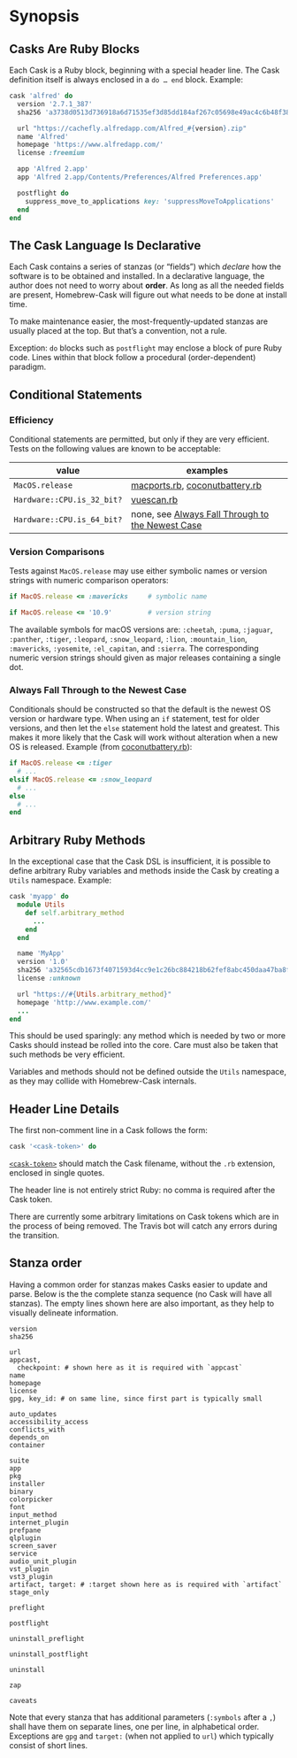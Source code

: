 # Synopsis

## Casks Are Ruby Blocks

Each Cask is a Ruby block, beginning with a special header line. The Cask definition itself is always enclosed in a `do … end` block. Example:

```ruby
cask 'alfred' do
  version '2.7.1_387'
  sha256 'a3738d0513d736918a6d71535ef3d85dd184af267c05698e49ac4c6b48f38e17'

  url "https://cachefly.alfredapp.com/Alfred_#{version}.zip"
  name 'Alfred'
  homepage 'https://www.alfredapp.com/'
  license :freemium

  app 'Alfred 2.app'
  app 'Alfred 2.app/Contents/Preferences/Alfred Preferences.app'

  postflight do
    suppress_move_to_applications key: 'suppressMoveToApplications'
  end
end
```

## The Cask Language Is Declarative

Each Cask contains a series of stanzas (or “fields”) which *declare* how the software is to be obtained and installed. In a declarative language, the author does not need to worry about **order**. As long as all the needed fields are present, Homebrew-Cask will figure out what needs to be done at install time.

To make maintenance easier, the most-frequently-updated stanzas are usually placed at the top. But that’s a convention, not a rule.

Exception: `do` blocks such as `postflight` may enclose a block of pure Ruby code. Lines within that block follow a procedural (order-dependent) paradigm.

## Conditional Statements

### Efficiency

Conditional statements are permitted, but only if they are very efficient.
Tests on the following values are known to be acceptable:

| value                       | examples
| ----------------------------|--------------------------------------
| `MacOS.release`             | [macports.rb](https://github.com/caskroom/homebrew-cask/blob/9eae0af0daf9b55f81a3af010cca3b0b1272e2db/Casks/macports.rb#L4#L20), [coconutbattery.rb](https://github.com/caskroom/homebrew-cask/blob/2c801af44be29fff7f3cb2996455fce5dd95d1cc/Casks/coconutbattery.rb#L3#L17)
| `Hardware::CPU.is_32_bit?`  | [vuescan.rb](https://github.com/caskroom/homebrew-cask/blob/655bfe48b41ae94cb81b1003182b8de5fa2995ef/Casks/vuescan.rb#L5#L9)
| `Hardware::CPU.is_64_bit?`  | none, see [Always Fall Through to the Newest Case](#always-fall-through-to-the-newest-case)

### Version Comparisons

Tests against `MacOS.release` may use either symbolic names or version
strings with numeric comparison operators:

```ruby
if MacOS.release <= :mavericks     # symbolic name
```

```ruby
if MacOS.release <= '10.9'         # version string
```

The available symbols for macOS versions are: `:cheetah`, `:puma`, `:jaguar`, `:panther`, `:tiger`, `:leopard`, `:snow_leopard`, `:lion`, `:mountain_lion`, `:mavericks`, `:yosemite`, `:el_capitan`, and `:sierra`. The corresponding numeric version strings should given as major releases containing a single dot.

### Always Fall Through to the Newest Case

Conditionals should be constructed so that the default is the newest OS version or hardware type. When using an `if` statement, test for older versions, and then let the `else` statement hold the latest and greatest. This makes it more likely that the Cask will work without alteration when a new OS is released. Example (from [coconutbattery.rb](https://github.com/caskroom/homebrew-cask/blob/2c801af44be29fff7f3cb2996455fce5dd95d1cc/Casks/coconutbattery.rb)):

```ruby
if MacOS.release <= :tiger
  # ...
elsif MacOS.release <= :snow_leopard
  # ...
else
  # ...
end
```

## Arbitrary Ruby Methods

In the exceptional case that the Cask DSL is insufficient, it is possible to define arbitrary Ruby variables and methods inside the Cask by creating a `Utils` namespace. Example:

```ruby
cask 'myapp' do
  module Utils
    def self.arbitrary_method
      ...
    end
  end

  name 'MyApp'
  version '1.0'
  sha256 'a32565cdb1673f4071593d4cc9e1c26bc884218b62fef8abc450daa47ba8fa92'
  license :unknown

  url "https://#{Utils.arbitrary_method}"
  homepage 'http://www.example.com/'
  ...
end
```

This should be used sparingly: any method which is needed by two or more Casks should instead be rolled into the core. Care must also be taken that such methods be very efficient.

Variables and methods should not be defined outside the `Utils` namespace, as they may collide with Homebrew-Cask internals.

## Header Line Details

The first non-comment line in a Cask follows the form:

```ruby
cask '<cask-token>' do
```

[`<cask-token>`](token_reference.md) should match the Cask filename, without the `.rb` extension,
enclosed in single quotes.

The header line is not entirely strict Ruby: no comma is required after the Cask token.

There are currently some arbitrary limitations on Cask tokens which are in the process of being removed. The Travis bot will catch any errors during the transition.


## Stanza order

Having a common order for stanzas makes Casks easier to update and parse. Below is the the complete stanza sequence (no Cask will have all stanzas). The empty lines shown here are also important, as they help to visually delineate information.

```
version
sha256

url
appcast,
  checkpoint: # shown here as it is required with `appcast`
name
homepage
license
gpg, key_id: # on same line, since first part is typically small

auto_updates
accessibility_access
conflicts_with
depends_on
container

suite
app
pkg
installer
binary
colorpicker
font
input_method
internet_plugin
prefpane
qlplugin
screen_saver
service
audio_unit_plugin
vst_plugin
vst3_plugin
artifact, target: # :target shown here as is required with `artifact`
stage_only

preflight

postflight

uninstall_preflight

uninstall_postflight

uninstall

zap

caveats
```

Note that every stanza that has additional parameters (`:symbols` after a `,`) shall have them on separate lines, one per line, in alphabetical order. Exceptions are `gpg` and `target:` (when not applied to `url`) which typically consist of short lines.
